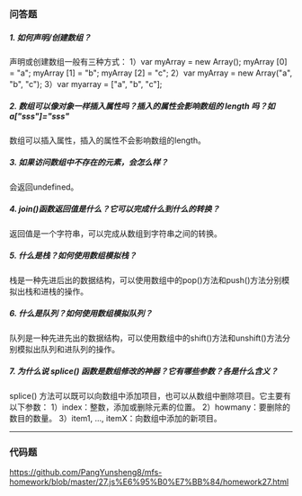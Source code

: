### 问答题
##### 1. 如何声明/创建数组？
声明或创建数组一般有三种方式：
1）var myArray = new Array();
myArray [0] = "a";
myArray [1] = "b";
myArray [2] = "c";
2）var myArray = new Array("a", "b", "c");
3）var myarray = ["a", "b", "c"];
##### 2. 数组可以像对象一样插入属性吗？插入的属性会影响数组的 length 吗？如 a["sss"]="sss"
数组可以插入属性，插入的属性不会影响数组的length。
##### 3. 如果访问数组中不存在的元素，会怎么样？
会返回undefined。
##### 4. join()函数返回值是什么？它可以完成什么到什么的转换？
返回值是一个字符串，可以完成从数组到字符串之间的转换。
##### 5. 什么是栈？如何使用数组模拟栈？
栈是一种先进后出的数据结构，可以使用数组中的pop()方法和push()方法分别模拟出栈和进栈的操作。
##### 6. 什么是队列？如何使用数组模拟队列？
队列是一种先进先出的数据结构，可以使用数组中的shift()方法和unshift()方法分别模拟出队列和进队列的操作。
##### 7. 为什么说 splice() 函数是数组修改的神器？它有哪些参数？各是什么含义？
splice() 方法可以既可以向数组中添加项目，也可以从数组中删除项目。它主要有以下参数：
1）index：整数，添加或删除元素的位置。
2）howmany：要删除的数目的数量。
3）item1, ..., itemX：向数组中添加的新项目。

---
### 代码题
https://github.com/PangYunsheng8/mfs-homework/blob/master/27.js%E6%95%B0%E7%BB%84/homework27.html
